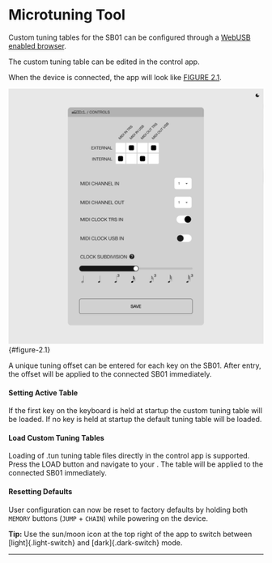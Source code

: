 # Microtuning Tool

<article>

Custom tuning tables for the SB01 can be configured through a [WebUSB enabled browser](#browser-chart).

The custom tuning table can be edited in the control app.

When the device is connected, the app will look like [FIGURE 2.1](#figure-2.1).

![FIGURE 2.1](assets/control-light.png){#figure-2.1}

A unique tuning offset can be entered for each key on the SB01. After entry, the offset will be applied to the connected SB01 immediately.

#### Setting Active Table

If the first key on the keyboard is held at startup the custom tuning table will be loaded. If no key is held at startup the default tuning table will be loaded.

#### Load Custom Tuning Tables

 Loading of .tun tuning table files directly in the control app is supported. Press the LOAD button and navigate to your . The table will be applied to the connected SB01 immediately.

#### Resetting Defaults

 User configuration can now be reset to factory defaults by holding both `MEMORY` buttons (`JUMP` + `CHAIN`) while powering on the device.

**Tip:** Use the sun/moon icon at the top right of the app to switch between [light]{.light-switch} and [dark]{.dark-switch} mode.

</article>

---
